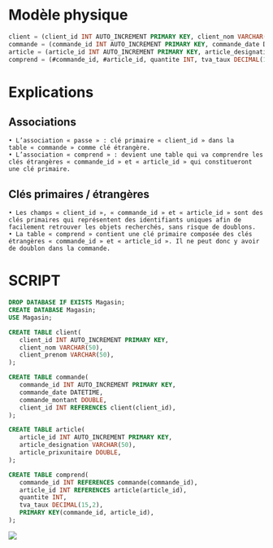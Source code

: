 # Modèle physique
```sql
client = (client_id INT AUTO_INCREMENT PRIMARY KEY, client_nom VARCHAR(50), client_prenom VARCHAR(50));
commande = (commande_id INT AUTO_INCREMENT PRIMARY KEY, commande_date DATETIME, commande_montant DOUBLE, #client_id);
article = (article_id INT AUTO_INCREMENT PRIMARY KEY, article_designation VARCHAR(50), article_prixunitaire DOUBLE);
comprend = (#commande_id, #article_id, quantite INT, tva_taux DECIMAL(15,2));
```

# Explications

## Associations
    • L’association « passe » : clé primaire « client_id » dans la table « commande » comme clé étrangère.
    • L’association « comprend » : devient une table qui va comprendre les clés étrangères « commande_id » et « article_id » qui constitueront une clé primaire.


## Clés primaires / étrangères
    • Les champs « client_id », « commande_id » et « article_id » sont des clés primaires qui représentent des identifiants uniques afin de facilement retrouver les objets recherchés, sans risque de doublons.
    • La table « comprend » contient une clé primaire composée des clés étrangères « commande_id » et « article_id ». Il ne peut donc y avoir de doublon dans la commande.

# SCRIPT
```sql
DROP DATABASE IF EXISTS Magasin;
CREATE DATABASE Magasin;
USE Magasin;

CREATE TABLE client(
   client_id INT AUTO_INCREMENT PRIMARY KEY,
   client_nom VARCHAR(50),
   client_prenom VARCHAR(50),
);

CREATE TABLE commande(
   commande_id INT AUTO_INCREMENT PRIMARY KEY,
   commande_date DATETIME,
   commande_montant DOUBLE,
   client_id INT REFERENCES client(client_id),
);

CREATE TABLE article(
   article_id INT AUTO_INCREMENT PRIMARY KEY,
   article_designation VARCHAR(50),
   article_prixunitaire DOUBLE,
);

CREATE TABLE comprend(
   commande_id INT REFERENCES commande(commande_id),
   article_id INT REFERENCES article(article_id),
   quantite INT,
   tva_taux DECIMAL(15,2),
   PRIMARY KEY(commande_id, article_id),
);
```
<img src="MCD Ex2.jpg">